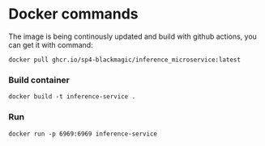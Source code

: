 # Docker commands

The image is being continously updated and build with github actions, you can get it with command:  

```shell
docker pull ghcr.io/sp4-blackmagic/inference_microservice:latest
```

### Build container

```shell
docker build -t inference-service .
```

### Run

```shell
docker run -p 6969:6969 inference-service
```